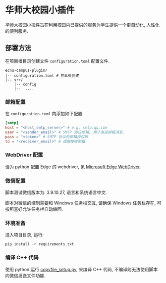 # 华师大校园小插件

华师大校园小插件旨在利用校园内已提供的服务为学生提供一个更自动化, 人性化的便利服务.

## 部署方法

在项目根目录创建文件 `configuration.toml` 配置文件.

```text
ecnu-campus-plugin/
|-- configuration.toml # 在此处创建
|-- src/
    |-- config
    |--  ....
```

### 邮箱配置

在 `configuration.toml` 内添加如下配置.

```toml
[smtp]
host = "<host_smtp_server>" # e.g. smtp.qq.com
user = "<sender_email>" # SMTP 协议邮箱, 用于发送邮箱消息.
pass = "<token>" # SMTP 协议的邮箱授权码.
to = "<receiver_email>" # 提醒接收邮箱.
```

### WebDriver 配置

请为 python 配置 Edge 的 webdriver,
见 [Microsoft Edge WebDriver](https://developer.microsoft.com/en-us/microsoft-edge/tools/webdriver/?form=MA13LH).

### 微信配置

脚本测试微信版本为: 3.9.10.27, 语言和系统语言中文.

脚本对微信的控制需要和 Windows 任务栏交互, 请确保 Windows 任务栏存在, 可按照喜好允许任务栏自动缩回.

### 环境准备

进入项目目录, 运行:

```shell
pip install -r requirements.txt
```

### 编译 C++ 代码

使用 python 运行 [copyfile_setup.py](src/cpp/copyfile_build/copyfile_setup.py), 来编译 C++ 代码,
不编译则无法使用脚本向微信发送文件功能.